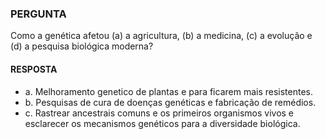 ### PERGUNTA

Como a genética afetou (a) a agricultura, (b) a medicina, (c) a evolução e (d) a pesquisa biológica moderna?

#### RESPOSTA

- a. Melhoramento genetico de plantas e para ficarem mais resistentes.
- b. Pesquisas de cura de doenças genéticas e fabricação de remédios.
- c. Rastrear ancestrais comuns e os primeiros organismos vivos e esclarecer os mecanismos genéticos para a diversidade biológica.
